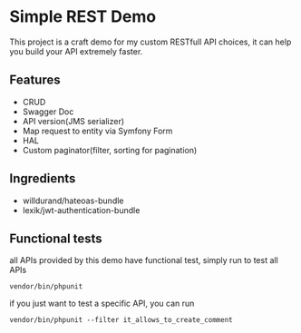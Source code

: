Simple REST Demo
===============
This project is a craft demo for my custom RESTfull API choices, it can help you build your API extremely faster.

## Features

* CRUD
* Swagger Doc
* API version(JMS serializer)
* Map request to entity via Symfony Form
* HAL
* Custom paginator(filter, sorting for pagination)

## Ingredients

* willdurand/hateoas-bundle
* lexik/jwt-authentication-bundle

## Functional tests

all APIs provided by this demo have functional test, simply run to test all APIs
```
vendor/bin/phpunit
```

if you just want to test a specific API, you can run
```
vendor/bin/phpunit --filter it_allows_to_create_comment
```
